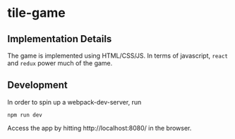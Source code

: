 # tile-game## Implementation DetailsThe game is implemented using HTML/CSS/JS.In terms of javascript, `react` and `redux` power much of the game.## DevelopmentIn order to spin up a webpack-dev-server, run```npm run dev```Access the app by hitting http://localhost:8080/ in the browser.